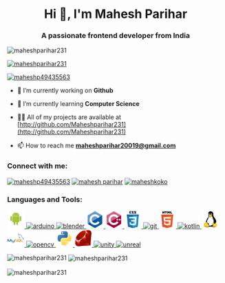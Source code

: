 <h1 align="center">Hi 👋, I'm Mahesh Parihar</h1>
<h3 align="center">A passionate frontend developer from India</h3>

<p align="left"> <img src="https://komarev.com/ghpvc/?username=maheshparihar231&label=Profile%20views&color=0e75b6&style=flat" alt="maheshparihar231" /> </p>

<p align="left"> <a href="https://github.com/ryo-ma/github-profile-trophy"><img src="https://github-profile-trophy.vercel.app/?username=maheshparihar231" alt="maheshparihar231" /></a> </p>

<p align="left"> <a href="https://twitter.com/maheshp49435563" target="blank"><img src="https://img.shields.io/twitter/follow/maheshp49435563?logo=twitter&style=for-the-badge" alt="maheshp49435563" /></a> </p>

- 🔭 I’m currently working on **Github**

- 🌱 I’m currently learning **Computer Science**

- 👨‍💻 All of my projects are available at [http://github.com/Maheshparihar231](http://github.com/Maheshparihar231)

- 📫 How to reach me **maheshparihar20019@gmail.com**

<h3 align="left">Connect with me:</h3>
<p align="left">
<a href="https://twitter.com/maheshp49435563" target="blank"><img align="center" src="https://raw.githubusercontent.com/rahuldkjain/github-profile-readme-generator/neutral-icons/src/images/icons/Social/twitter.svg" alt="maheshp49435563" height="30" width="40" /></a>
<a href="https://linkedin.com/in/mahesh parihar" target="blank"><img align="center" src="https://raw.githubusercontent.com/rahuldkjain/github-profile-readme-generator/neutral-icons/src/images/icons/Social/linked-in-alt.svg" alt="mahesh parihar" height="30" width="40" /></a>
<a href="https://www.codechef.com/users/maheshkoko" target="blank"><img align="center" src="https://cdn.jsdelivr.net/npm/simple-icons@3.1.0/icons/codechef.svg" alt="maheshkoko" height="30" width="40" /></a>
</p>

<h3 align="left">Languages and Tools:</h3>
<p align="left"> <a href="https://developer.android.com" target="_blank"> <img src="https://raw.githubusercontent.com/devicons/devicon/master/icons/android/android-original-wordmark.svg" alt="android" width="40" height="40"/> </a> <a href="https://www.arduino.cc/" target="_blank"> <img src="https://cdn.worldvectorlogo.com/logos/arduino-1.svg" alt="arduino" width="40" height="40"/> </a> <a href="https://www.blender.org/" target="_blank"> <img src="https://download.blender.org/branding/community/blender_community_badge_white.svg" alt="blender" width="40" height="40"/> </a> <a href="https://www.cprogramming.com/" target="_blank"> <img src="https://raw.githubusercontent.com/devicons/devicon/master/icons/c/c-original.svg" alt="c" width="40" height="40"/> </a> <a href="https://www.w3schools.com/cpp/" target="_blank"> <img src="https://raw.githubusercontent.com/devicons/devicon/master/icons/cplusplus/cplusplus-original.svg" alt="cplusplus" width="40" height="40"/> </a> <a href="https://www.w3schools.com/css/" target="_blank"> <img src="https://raw.githubusercontent.com/devicons/devicon/master/icons/css3/css3-original-wordmark.svg" alt="css3" width="40" height="40"/> </a> <a href="https://git-scm.com/" target="_blank"> <img src="https://www.vectorlogo.zone/logos/git-scm/git-scm-icon.svg" alt="git" width="40" height="40"/> </a> <a href="https://www.w3.org/html/" target="_blank"> <img src="https://raw.githubusercontent.com/devicons/devicon/master/icons/html5/html5-original-wordmark.svg" alt="html5" width="40" height="40"/> </a> <a href="https://kotlinlang.org" target="_blank"> <img src="https://www.vectorlogo.zone/logos/kotlinlang/kotlinlang-icon.svg" alt="kotlin" width="40" height="40"/> </a> <a href="https://www.linux.org/" target="_blank"> <img src="https://raw.githubusercontent.com/devicons/devicon/master/icons/linux/linux-original.svg" alt="linux" width="40" height="40"/> </a> <a href="https://www.mysql.com/" target="_blank"> <img src="https://raw.githubusercontent.com/devicons/devicon/master/icons/mysql/mysql-original-wordmark.svg" alt="mysql" width="40" height="40"/> </a> <a href="https://opencv.org/" target="_blank"> <img src="https://www.vectorlogo.zone/logos/opencv/opencv-icon.svg" alt="opencv" width="40" height="40"/> </a> <a href="https://www.python.org" target="_blank"> <img src="https://raw.githubusercontent.com/devicons/devicon/master/icons/python/python-original.svg" alt="python" width="40" height="40"/> </a> <a href="https://www.ruby-lang.org/en/" target="_blank"> <img src="https://raw.githubusercontent.com/devicons/devicon/master/icons/ruby/ruby-original.svg" alt="ruby" width="40" height="40"/> </a> <a href="https://unity.com/" target="_blank"> <img src="https://www.vectorlogo.zone/logos/unity3d/unity3d-icon.svg" alt="unity" width="40" height="40"/> </a> <a href="https://unrealengine.com/" target="_blank"> <img src="https://raw.githubusercontent.com/kenangundogan/fontisto/036b7eca71aab1bef8e6a0518f7329f13ed62f6b/icons/svg/brand/unreal-engine.svg" alt="unreal" width="40" height="40"/> </a> </p>

<p><img align="left" src="https://github-readme-stats.vercel.app/api/top-langs?username=maheshparihar231&show_icons=true&locale=en&layout=compact" alt="maheshparihar231" /></p>

<p>&nbsp;<img align="center" src="https://github-readme-stats.vercel.app/api?username=maheshparihar231&show_icons=true&locale=en" alt="maheshparihar231" /></p>

<p><img align="center" src="https://github-readme-streak-stats.herokuapp.com/?user=maheshparihar231&" alt="maheshparihar231" /></p>

